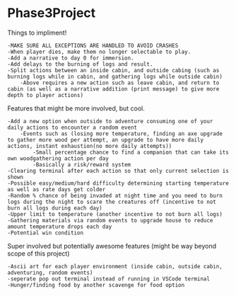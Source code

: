 # Phase3Project


Things to impliment!
    
    -MAKE SURE ALL EXCEPTIONS ARE HANDLED TO AVOID CRASHES
    -When player dies, make them no longer selectable to play.
    -Add a narrative to day 0 for immersion.
    -Add delays to the burning of logs and result.
    -Split actions between an inside cabin, and outside cabing (such as burning logs while in cabin, and gathering logs while outside cabin)
        -Above requires a new action such as leave cabin, and return to cabin (as well as a narrative addition (print message) to give more depth to player actions)
    
Features that might be more involved, but cool.
    
    -Add a new option when outside to adventure consuming one of your daily actions to encounter a random event
        -Events such as (losing more temperature, finding an axe upgrade to gather more wood per attempt, an upgrade to have more daily actions, instant exhaustion(no more daily attempts))
            -Small percentage chance to find a companion that can take its own woodgathering action per day
            -Basically a risk/reward system
    -Clearing terminal after each action so that only current selection is shown
    -Possible easy/medium/hard difficulty determining starting temperature as well as rate days get colder
    -Random % chance of being invaded at night time and you need to burn logs during the night to scare the creatures off (incentive to not burn all logs during each day)
    -Upper limit to temperature (another incentive to not burn all logs)
    -Gathering materials via random events to upgrade house to reduce amount temperature drops each day
    -Potential win condition

Super involved but potentially awesome features (might be way beyond scope of this project)

    -Ascii art for each player environment (inside cabin, outside cabin, adventuring, random events)
    -seperate pop out terminal instead of running in VSCode terminal
    -Hunger/finding food by another scavenge for food option